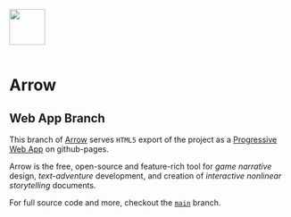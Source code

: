 <!-- Arrow Logo -->
<div style="padding: 1rem 0; margin: 0;">
    <img src="https://raw.githubusercontent.com/mhgolkar/Arrow/main/icon.png" style="height: 64px; width: 64px;" alt="">
</div>


# Arrow
## Web App Branch

This branch of [Arrow][arrow-root]
serves `HTML5` export of the project
as a [Progressive Web App][arrow-pwa]
on github-pages.

Arrow is the free, open-source and feature-rich tool for
*game narrative* design, *text-adventure* development,
and creation of *interactive nonlinear storytelling* documents.

For full source code and more, checkout the [`main`][arrow-main] branch.


<!-- absolute -->
[arrow-root]: https://github.com/mhgolkar/Arrow
[arrow-pwa]: https://mhgolkar.github.io/Arrow/
[arrow-main]: https://github.com/mhgolkar/Arrow/tree/main
